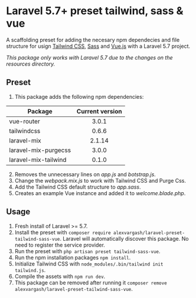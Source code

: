 # Laravel 5.7+ preset tailwind, sass & vue

A scaffolding preset for adding the necesary npm dependecies and file structure for usign [Tailwind CSS](https://tailwindcss.com), [Sass](https://sass-lang.com/) and [Vue.js](https://vuejs.org/) with a Laravel 5.7 project.

*This package only works with Laravel 5.7 due to the changes on the resources directory.*

## Preset

1. This package adds the following npm dependencies:

| Package              | Current version |
| -------------------- |:---------------:|
| vue-router           | 3.0.1           |
| tailwindcss          | 0.6.6           |
| laravel-mix          | 2.1.14          |
| laravel-mix-purgecss | 3.0.0           |
| laravel-mix-tailwind | 0.1.0           |

2. Removes the unnecessary lines on *app.js* and *botstrap.js*.
3. Change the *webpack.mix.js* to work with Tailwind CSS and Purge Css.
4. Add the Tailwind CSS default structure to *app.sass*.
5. Creates an example Vue instance and added it to *welcome.blade.php*.

## Usage

1. Fresh install of Laravel >= 5.7.
2. Install the preset with `composer require alexvargash/laravel-preset-tailwind-sass-vue`. Laravel will automatically discover this package. No need to register the service provider.
3. Run the preset with `php artisan preset tailwind-sass-vue`.
4. Run the npm installation packages `npm install`.
5. Initialize Tailwind CSS with `node_modules/.bin/tailwind init tailwind.js`.
6. Compile the assets with `npm run dev`.
7. This package can be removed after running it `composer remove alexvargash/laravel-preset-tailwind-sass-vue`.
